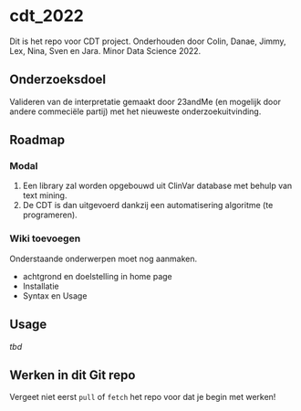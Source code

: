 # cdt_2022


Dit is het repo voor CDT project. 
Onderhouden door Colin, Danae, Jimmy, Lex, Nina, Sven en Jara. 
Minor Data Science 2022.

## Onderzoeksdoel
Valideren van de interpretatie gemaakt door 23andMe (en mogelijk door andere commeciële partij) met het nieuweste onderzoekuitvinding.

## Roadmap

### Modal
1. Een library zal worden opgebouwd uit ClinVar database met behulp van text mining. 
2. De CDT is dan uitgevoerd dankzij een automatisering algoritme (te programeren).

### Wiki toevoegen
Onderstaande onderwerpen moet nog aanmaken.
- achtgrond en doelstelling in home page
- Installatie
- Syntax en Usage

## Usage
*tbd*

## Werken in dit Git repo
Vergeet niet eerst `pull` of `fetch` het repo voor dat je begin met werken!

